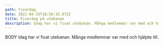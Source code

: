 ```yaml
---
path: fixardag
date: 2021-04-25T18:56:15.972Z
title: Fixardag på utebanan
description: Idag har vi fixat utebanan. Många medlemmar var med och hjälpte till.
---
```

BODY Idag har vi fixat utebanan. Många medlemmar var med och hjälpte till. 